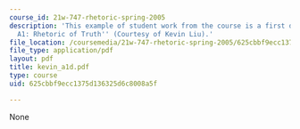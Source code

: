 ```yaml
---
course_id: 21w-747-rhetoric-spring-2005
description: 'This example of student work from the course is a first draft for ''Assignment
  A1: Rhetoric of Truth'' (Courtesy of Kevin Liu).'
file_location: /coursemedia/21w-747-rhetoric-spring-2005/625cbbf9ecc1375d136325d6c8008a5f_kevin_a1d.pdf
file_type: application/pdf
layout: pdf
title: kevin_a1d.pdf
type: course
uid: 625cbbf9ecc1375d136325d6c8008a5f

---
```

None